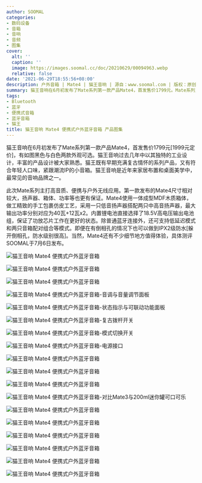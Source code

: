 ```yaml
---
author: SOOMAL
categories:
- 数码设备
- 音箱
- 音响
- 音频
- 图集
cover:
  alt: ''
  caption: ''
  image: https://images.soomal.cc/doc/20210629/00094963.webp
  relative: false
date: '2021-06-29T18:55:56+08:00'
description: 户外音箱 | Mate4 | 猫王音响 | 源自：www.soomal.com | 版权：原创 |  平均/总评分：10.00/60
summary: 猫王音响在6月初发布了Mate系列第一款产品Mate4，首发售价1799元。Mate系列主打高音质、便携与户外无线应用，Mate4使用一体成型MDF木质箱体，手工包裹仿皮工艺，采用一只低音扬声器搭配两只中高音扬声器，最大输出功率分别对应为40瓦+12瓦x2。
tags:
- Bluetooth
- 蓝牙
- 便携式音箱
- 蓝牙音箱
- 猫王
title: 猫王音响 Mate4 便携式户外蓝牙音箱 产品图集
---
```


猫王音响在6月初发布了Mate系列第一款产品Mate4，首发售价1799元[1999元定价]，有如图黑色与白色两款外观可选。猫王音响过去几年中以其独特的工业设计，丰富的产品设计被大家熟悉。猫王既有早期充满复古情怀的系列产品，又有符合年轻人口味，紧跟潮流IP的小音箱。猫王音响是近年来家居布置和桌面美学中，最常见的音响品牌之一。

此次Mate系列主打高音质、便携与户外无线应用。第一款发布的Mate4尺寸相对较大，扬声器、箱体、功率等也更有保证。Mate4使用一体成型MDF木质箱体，做工精致的手工包裹仿皮工艺，采用一只低音扬声器搭配两只中高音扬声器，最大输出功率分别对应为40瓦+12瓦x2。内置锂电池直接选择了18.5V高电压输出电池组，保证了功放芯片工作在更好的状态。除普通蓝牙连接外，还可支持低延迟模式和两只音箱配对组合等模式。即便在有倒相孔的情况下也可以做到IPX2级防水[躲开倒相孔，防水级别很高]。当然，Mate4还有不少细节地方值得体验，具体测评SOOMAL于7月6日发布。

![猫王音响 Mate4 便携式户外蓝牙音箱](https://images.soomal.cc/doc/20210629/00094952.webp)




![猫王音响 Mate4 便携式户外蓝牙音箱](https://images.soomal.cc/doc/20210629/00094953.webp)




![猫王音响 Mate4 便携式户外蓝牙音箱](https://images.soomal.cc/doc/20210629/00094954.webp)




![猫王音响 Mate4 便携式户外蓝牙音箱-音调与音量调节面板](https://images.soomal.cc/doc/20210629/00094955.webp)




![猫王音响 Mate4 便携式户外蓝牙音箱-状态指示与可联动功能面板](https://images.soomal.cc/doc/20210629/00094956.webp)




![猫王音响 Mate4 便携式户外蓝牙音箱-复古拨杆开关](https://images.soomal.cc/doc/20210629/00094957.webp)




![猫王音响 Mate4 便携式户外蓝牙音箱-模式切换开关](https://images.soomal.cc/doc/20210629/00094958.webp)




![猫王音响 Mate4 便携式户外蓝牙音箱-电源接口](https://images.soomal.cc/doc/20210629/00094959.webp)




![猫王音响 Mate4 便携式户外蓝牙音箱](https://images.soomal.cc/doc/20210629/00094960.webp)




![猫王音响 Mate4 便携式户外蓝牙音箱](https://images.soomal.cc/doc/20210629/00094961.webp)




![猫王音响 Mate4 便携式户外蓝牙音箱](https://images.soomal.cc/doc/20210629/00094962.webp)




![猫王音响 Mate4 便携式户外蓝牙音箱-对比Mate3与200ml迷你罐可口可乐](https://images.soomal.cc/doc/20210706/00095072.webp)




![猫王音响 Mate4 便携式户外蓝牙音箱](https://images.soomal.cc/doc/20210706/00095074.webp)




![猫王音响 Mate4 便携式户外蓝牙音箱](https://images.soomal.cc/doc/20210706/00095076.webp)




![猫王音响 Mate4 便携式户外蓝牙音箱](https://images.soomal.cc/doc/20210706/00095075.webp)




![猫王音响 Mate4 便携式户外蓝牙音箱](https://images.soomal.cc/doc/20210706/00095077.webp)




![猫王音响 Mate4 便携式户外蓝牙音箱](https://images.soomal.cc/doc/20210706/00095078.webp)




![猫王音响 Mate4 便携式户外蓝牙音箱](https://images.soomal.cc/doc/20210706/00095107.webp)